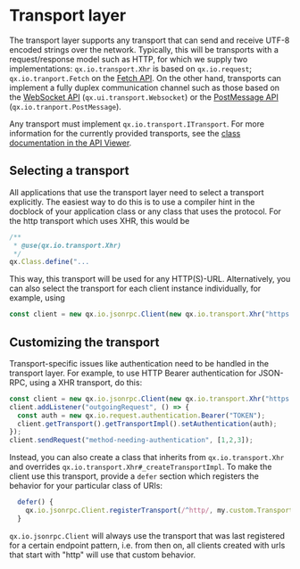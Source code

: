 # Transport layer

The transport layer supports any transport that can send and receive UTF-8
encoded strings over the network. Typically, this will be transports with a
request/response model such as HTTP, for which we supply two implementations:
`qx.io.transport.Xhr` is based on `qx.io.request`; `qx.io.tranport.Fetch` on the
[Fetch
API](https://developer.mozilla.org/en-US/docs/Web/API/WindowOrWorkerGlobalScope/fetch).
On the other hand, transports can implement a fully duplex communication channel
such as those based on the [WebSocket
API](https://developer.mozilla.org/en-US/docs/Web/API/WebSockets_API)
(`qx.ui.transport.Websocket`) or the [PostMessage
API](https://developer.mozilla.org/en-US/docs/Web/API/Window/postMessage)
(`qx.io.tranport.PostMessage`).

Any transport must implement `qx.io.transport.ITransport`. For more information
for the currently provided transports, see the [class documentation in the API
Viewer](https://qooxdoo.org/apiviewer/#qx.io.transport).

## Selecting a transport

All applications that use the transport layer need to select a transport explicitly.
The easiest way to do this is to use a compiler hint in the docblock of your
application class or any class that uses the protocol. For the http transport which
uses XHR, this would be

```javascript
/**
 * @use(qx.io.transport.Xhr)
 */
qx.Class.define("...
```

This way, this transport will be used for any HTTP(S)-URL. Alternatively,
you can also select the transport for each client instance individually,
for example, using

```javascript
const client = new qx.io.jsonrpc.Client(new qx.io.transport.Xhr("https://domain.com/endpoint"));
```

## Customizing the transport

Transport-specific issues like authentication need to be handled in the transport
layer. For example, to use HTTP Bearer authentication for JSON-RPC, using a XHR
transport, do this:

```javascript
const client = new qx.io.jsonrpc.Client(new qx.io.transport.Xhr("https://domain.com/endpoint"));
client.addListener("outgoingRequest", () => {
  const auth = new qx.io.request.authentication.Bearer("TOKEN");
  client.getTransport().getTransportImpl().setAuthentication(auth);  
});
client.sendRequest("method-needing-authentication", [1,2,3]);
```

Instead, you can also create a class that inherits from `qx.io.transport.Xhr`
and overrides `qx.io.transport.Xhr#_createTransportImpl`. To make
the client use this transport, provide a `defer` section which registers the
behavior for your particular class of URIs:

```javascript
  defer() {
    qx.io.jsonrpc.Client.registerTransport(/^http/, my.custom.Transport); 
  } 
```

`qx.io.jsonrpc.Client` will always use the transport that was last
registered for a certain endpoint pattern, i.e. from then on, all clients
created with urls that start with "http" will use that custom behavior.
